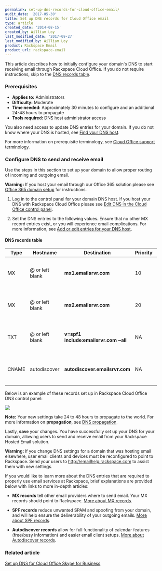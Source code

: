 ```yaml
---
permalink: set-up-dns-records-for-cloud-office-email/
audit_date: '2017-05-30'
title: Set up DNS records for Cloud Office email
type: article
created_date: '2014-08-15'
created_by: William Loy
last_modified_date: '2017-09-27'
last_modified_by: William Loy
product: Rackspace Email
product_url: rackspace-email
---
```


This article describes how to initially configure your domain's DNS to start receiving email through Rackspace Cloud Office. If you do not require instructions, skip to the [DNS records table](#dns-records-table).

### Prerequisites

- **Applies to:** Administrators
- **Difficulty:** Moderate
- **Time needed:** Approximately 30 minutes to configure and an additional 24-48 hours to propagate
- **Tools required:** DNS host administrator access

You also need access to update DNS entries for your domain. If you do not know where your DNS is hosted, see [Find your DNS host](/how-to/find-dns-host).

For more information on prerequisite terminology, see [Cloud Office support terminology](/how-to/cloud-office-support-terminology).

### Configure DNS to send and receive email

Use the steps in this section to set up your domain to allow proper routing of incoming and outgoing email.

**Warning:** If you host your email through our Office 365 solution please see [Office 365 domain setup](/how-to/add-a-domain-in-office-365/) for instructions.

1. Log in to the control panel for your domain DNS host. If you host your DNS with Rackspace Cloud Office please see [Edit DNS in the Cloud Office control panel](/how-to/edit-dns-in-the-cloud-office-control-panel).

2. Set the DNS entries to the following values. Ensure that no other MX record entries exist, or you will experience email complications. For more information, see [Add or edit entries for your DNS host](/how-to/find-dns-host#add-or-edit-entries-for-your-dns-host).

#### DNS records table

   | Type | Hostname | Destination | Priority | TTL |
   | --- | --- | --- | --- | --- |
   | MX | @ or left blank | **mx1.emailsrvr.com** | 10 | 3600 seconds or lowest allowed |
   | MX | @ or left blank | **mx2.emailsrvr.com** | 20 | 3600 seconds or lowest allowed |   
   | TXT | @ or left blank | **v=spf1 include:emailsrvr.com ~all** | NA | 3600 seconds or lowest allowed |
   | CNAME | autodiscover | **autodiscover.emailsrvr.com** | NA | 3600 seconds or lowest allowed |

   Below is an example of these records set up in Rackspace Cloud Office DNS control panel:

   <img src="{% asset_path rackspace-email/set-up-dns-records-for-cloud-office-email/rackspace_dns_setup.png %}" />

**Note:** Your new settings take 24 to 48 hours to propagate to the world. For more information on **propagation**, see [DNS propagation](/how-to/dns-record-definitions#dns-propagation).

Lastly, **save** your changes. You have successfully set up your DNS for your domain, allowing users to send and receive email from your Rackspace Hosted Email solution.

**Warning:** If you change DNS settings for a domain that was hosting email elsewhere, user email clients and devices must be reconfigured to point to Rackspace. Send your users to <http://emailhelp.rackspace.com> to assist them with new settings.

If you would like to learn more about the DNS entries that are required to properly use email services at Rackspace, brief explanations are provided below with links to more in-depth articles:

- **MX records** tell other email providers where to send email. Your MX records should point to Rackspace. [More about MX records](/how-to/dns-record-definitions#mx-record).

- **SPF records** reduce unwanted SPAM and spoofing from your domain, and will help ensure the deliverability of your outgoing emails. [More about SPF records](/how-to/dns-record-definitions#txt-record).

- **Autodiscover records** allow for full functionality of calendar features (free/busy information) and easier email client setups. [More about Autodiscover records](/how-to/dns-record-definitions#cname-record).


### Related article

[Set up DNS for Cloud Office Skype for Business](/how-to/set-up-dns-records-for-cloud-office-skype-for-business)
